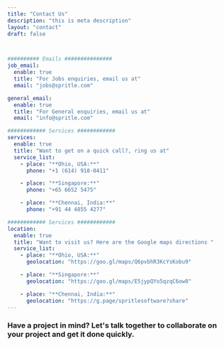 ```yaml
---
title: "Contact Us"
description: "this is meta description"
layout: "contact"
draft: false



########## Emails ###############
job_email:
  enable: true
  title: "For Jobs enquiries, email us at"
  email: "jobs@spritle.com"

general_email:
  enable: true
  title: "For General enquiries, email us at"
  email: "info@spritle.com"

############ Services ############
services:
  enable: true
  title: "Want to get on a quick call?, ring us at"
  service_list:
    - place: "**Ohio, USA:**"
      phone: "+1 (614) 918-0411"

    - place: "**Singapore:**"
      phone: "+65 6652 5475"

    - place: "**Chennai, India:**"
      phone: "+91 44 4855 4277"

############ Services ############
location:
  enable: true
  title: "Want to visit us? Here are the Google maps directions "
  service_list:
    - place: "**Ohio, USA:**"
      geolocation: "https://goo.gl/maps/Q6pvbhR3KcYsKobu9"

    - place: "**Singapore:**"
      geolocation: "https://goo.gl/maps/E5jypQYo5qzqC6ow8"

    - place: "**Chennai, India:**"
      geolocation: "https://g.page/spritlesoftware?share"
---
```


### Have a project in mind? Let's talk together to collaborate on your project and get it done quickly.
